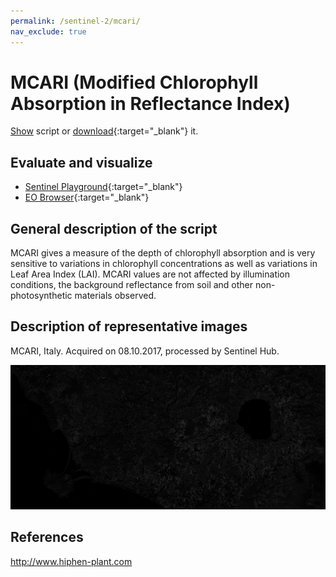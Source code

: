 ```yaml
---
permalink: /sentinel-2/mcari/
nav_exclude: true
---
```


# MCARI (Modified Chlorophyll Absorption in Reflectance Index)

<a href="#" id='togglescript'>Show</a> script or [download](script.js){:target="_blank"} it.
<div id='script_view' style="display:none">
{% highlight javascript %}
{% include_relative script.js %}
{% endhighlight %}
</div>

## Evaluate and visualize
 - [Sentinel Playground](https://apps.sentinel-hub.com/sentinel-playground/?source=S2&lat=42.04546841166382&lng=12.10968017578125&zoom=11&preset=CUSTOM&layers=B01,B02,B03&maxcc=20&gain=1.0&gamma=1.0&time=2019-05-01%7C2019-11-21&atmFilter=&showDates=false&evalscript=Ci8vIE1vZGlmaWVkIENobG9yb3BoeWxsIEFic29ycHRpb24gaW4gUmVmbGVjdGFuY2UgSW5kZXggICAoYWJicnYuIE1DQVJJKQovLyBHZW5lcmFsIGZvcm11bGE6ICgoNzAwbm0gLSA2NzBubSkgLSAwLjIgKiAoNzAwbm0gLSA1NTBubSkpICogKDcwMG5tIC82NzBubSkKLy8gVVJMIGh0dHBzOi8vd3d3LmluZGV4ZGF0YWJhc2UuZGUvZGIvc2ktc2luZ2xlLnBocD9zZW5zb3JfaWQ9OTYmcnNpbmRleF9pZD00MQoKbGV0IGluZGV4ID0gKChCMDUgLSBCMDQpIC0gMC4yICogKEIwNSAtIEIwMykpICogKEIwNSAvIEIwNCk7CnJldHVybltpbmRleF0%3D){:target="_blank"}
 - [EO Browser](https://apps.sentinel-hub.com/eo-browser/?lat=42.5463&lng=11.5961&zoom=11&time=2019-12-10&preset=CUSTOM&datasource=Sentinel-2%20L1C&layers=B01,B02,B03&evalscript=ICAgICAgLy8KLy8gTW9kaWZpZWQgQ2hsb3JvcGh5bGwgQWJzb3JwdGlvbiBpbiBSZWZsZWN0YW5jZSBJbmRleCAgIChhYmJydi4gTUNBUkkpCi8vCi8vIEdlbmVyYWwgZm9ybXVsYTogKCg3MDBubSAtIDY3MG5tKSAtIDAuMiAqICg3MDBubSAtIDU1MG5tKSkgKiAoNzAwbm0gLzY3MG5tKQovLwovLyBVUkwgaHR0cHM6Ly93d3cuaW5kZXhkYXRhYmFzZS5kZS9kYi9zaS1zaW5nbGUucGhwP3NlbnNvcl9pZD05NiZyc2luZGV4X2lkPTQxCi8vCgpsZXQgaW5kZXggPSAoKEIwNSAtIEIwNCkgLSAwLjIgKiAoQjA1IC0gQjAzKSkgKiAoQjA1IC8gQjA0KTsKcmV0dXJuW2luZGV4XQ%3D%3D){:target="_blank"}

## General description of the script

MCARI gives a measure of the depth of chlorophyll absorption and is very sensitive to variations in chlorophyll concentrations as well as variations in Leaf Area Index (LAI). MCARI values are not affected by illumination conditions, the background reflectance from soil and other non-photosynthetic materials observed.

## Description of representative images

MCARI, Italy. Acquired on 08.10.2017, processed by Sentinel Hub. 

![MCARI](fig/fig1.png)


## References
http://www.hiphen-plant.com
